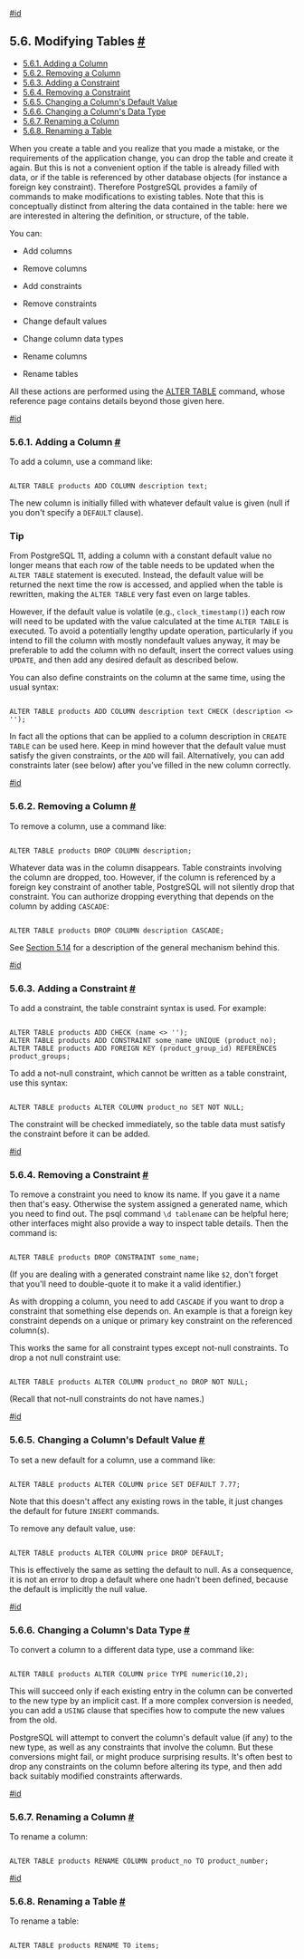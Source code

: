 [#id](#DDL-ALTER)

## 5.6. Modifying Tables [#](#DDL-ALTER)

- [5.6.1. Adding a Column](ddl-alter#DDL-ALTER-ADDING-A-COLUMN)
- [5.6.2. Removing a Column](ddl-alter#DDL-ALTER-REMOVING-A-COLUMN)
- [5.6.3. Adding a Constraint](ddl-alter#DDL-ALTER-ADDING-A-CONSTRAINT)
- [5.6.4. Removing a Constraint](ddl-alter#DDL-ALTER-REMOVING-A-CONSTRAINT)
- [5.6.5. Changing a Column's Default Value](ddl-alter#DDL-ALTER-COLUMN-DEFAULT)
- [5.6.6. Changing a Column's Data Type](ddl-alter#DDL-ALTER-COLUMN-TYPE)
- [5.6.7. Renaming a Column](ddl-alter#DDL-ALTER-RENAMING-COLUMN)
- [5.6.8. Renaming a Table](ddl-alter#DDL-ALTER-RENAMING-TABLE)

When you create a table and you realize that you made a mistake, or the requirements of the application change, you can drop the table and create it again. But this is not a convenient option if the table is already filled with data, or if the table is referenced by other database objects (for instance a foreign key constraint). Therefore PostgreSQL provides a family of commands to make modifications to existing tables. Note that this is conceptually distinct from altering the data contained in the table: here we are interested in altering the definition, or structure, of the table.

You can:

- Add columns

- Remove columns

- Add constraints

- Remove constraints

- Change default values

- Change column data types

- Rename columns

- Rename tables

All these actions are performed using the [ALTER TABLE](sql-altertable) command, whose reference page contains details beyond those given here.

[#id](#DDL-ALTER-ADDING-A-COLUMN)

### 5.6.1. Adding a Column [#](#DDL-ALTER-ADDING-A-COLUMN)

To add a column, use a command like:

```

ALTER TABLE products ADD COLUMN description text;
```

The new column is initially filled with whatever default value is given (null if you don't specify a `DEFAULT` clause).

### Tip

From PostgreSQL 11, adding a column with a constant default value no longer means that each row of the table needs to be updated when the `ALTER TABLE` statement is executed. Instead, the default value will be returned the next time the row is accessed, and applied when the table is rewritten, making the `ALTER TABLE` very fast even on large tables.

However, if the default value is volatile (e.g., `clock_timestamp()`) each row will need to be updated with the value calculated at the time `ALTER TABLE` is executed. To avoid a potentially lengthy update operation, particularly if you intend to fill the column with mostly nondefault values anyway, it may be preferable to add the column with no default, insert the correct values using `UPDATE`, and then add any desired default as described below.

You can also define constraints on the column at the same time, using the usual syntax:

```

ALTER TABLE products ADD COLUMN description text CHECK (description <> '');
```

In fact all the options that can be applied to a column description in `CREATE TABLE` can be used here. Keep in mind however that the default value must satisfy the given constraints, or the `ADD` will fail. Alternatively, you can add constraints later (see below) after you've filled in the new column correctly.

[#id](#DDL-ALTER-REMOVING-A-COLUMN)

### 5.6.2. Removing a Column [#](#DDL-ALTER-REMOVING-A-COLUMN)

To remove a column, use a command like:

```

ALTER TABLE products DROP COLUMN description;
```

Whatever data was in the column disappears. Table constraints involving the column are dropped, too. However, if the column is referenced by a foreign key constraint of another table, PostgreSQL will not silently drop that constraint. You can authorize dropping everything that depends on the column by adding `CASCADE`:

```

ALTER TABLE products DROP COLUMN description CASCADE;
```

See [Section 5.14](ddl-depend) for a description of the general mechanism behind this.

[#id](#DDL-ALTER-ADDING-A-CONSTRAINT)

### 5.6.3. Adding a Constraint [#](#DDL-ALTER-ADDING-A-CONSTRAINT)

To add a constraint, the table constraint syntax is used. For example:

```

ALTER TABLE products ADD CHECK (name <> '');
ALTER TABLE products ADD CONSTRAINT some_name UNIQUE (product_no);
ALTER TABLE products ADD FOREIGN KEY (product_group_id) REFERENCES product_groups;
```

To add a not-null constraint, which cannot be written as a table constraint, use this syntax:

```

ALTER TABLE products ALTER COLUMN product_no SET NOT NULL;
```

The constraint will be checked immediately, so the table data must satisfy the constraint before it can be added.

[#id](#DDL-ALTER-REMOVING-A-CONSTRAINT)

### 5.6.4. Removing a Constraint [#](#DDL-ALTER-REMOVING-A-CONSTRAINT)

To remove a constraint you need to know its name. If you gave it a name then that's easy. Otherwise the system assigned a generated name, which you need to find out. The psql command `\d tablename` can be helpful here; other interfaces might also provide a way to inspect table details. Then the command is:

```

ALTER TABLE products DROP CONSTRAINT some_name;
```

(If you are dealing with a generated constraint name like `$2`, don't forget that you'll need to double-quote it to make it a valid identifier.)

As with dropping a column, you need to add `CASCADE` if you want to drop a constraint that something else depends on. An example is that a foreign key constraint depends on a unique or primary key constraint on the referenced column(s).

This works the same for all constraint types except not-null constraints. To drop a not null constraint use:

```

ALTER TABLE products ALTER COLUMN product_no DROP NOT NULL;
```

(Recall that not-null constraints do not have names.)

[#id](#DDL-ALTER-COLUMN-DEFAULT)

### 5.6.5. Changing a Column's Default Value [#](#DDL-ALTER-COLUMN-DEFAULT)

To set a new default for a column, use a command like:

```

ALTER TABLE products ALTER COLUMN price SET DEFAULT 7.77;
```

Note that this doesn't affect any existing rows in the table, it just changes the default for future `INSERT` commands.

To remove any default value, use:

```

ALTER TABLE products ALTER COLUMN price DROP DEFAULT;
```

This is effectively the same as setting the default to null. As a consequence, it is not an error to drop a default where one hadn't been defined, because the default is implicitly the null value.

[#id](#DDL-ALTER-COLUMN-TYPE)

### 5.6.6. Changing a Column's Data Type [#](#DDL-ALTER-COLUMN-TYPE)

To convert a column to a different data type, use a command like:

```

ALTER TABLE products ALTER COLUMN price TYPE numeric(10,2);
```

This will succeed only if each existing entry in the column can be converted to the new type by an implicit cast. If a more complex conversion is needed, you can add a `USING` clause that specifies how to compute the new values from the old.

PostgreSQL will attempt to convert the column's default value (if any) to the new type, as well as any constraints that involve the column. But these conversions might fail, or might produce surprising results. It's often best to drop any constraints on the column before altering its type, and then add back suitably modified constraints afterwards.

[#id](#DDL-ALTER-RENAMING-COLUMN)

### 5.6.7. Renaming a Column [#](#DDL-ALTER-RENAMING-COLUMN)

To rename a column:

```

ALTER TABLE products RENAME COLUMN product_no TO product_number;
```

[#id](#DDL-ALTER-RENAMING-TABLE)

### 5.6.8. Renaming a Table [#](#DDL-ALTER-RENAMING-TABLE)

To rename a table:

```

ALTER TABLE products RENAME TO items;
```
